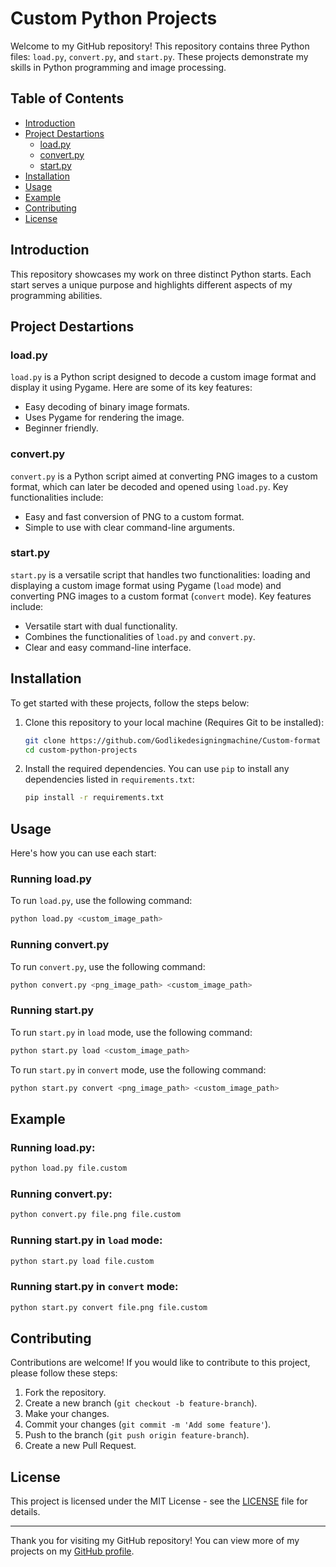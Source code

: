 # Custom Python Projects

Welcome to my GitHub repository! This repository contains three Python files: `load.py`, `convert.py`, and `start.py`. These projects demonstrate my skills in Python programming and image processing.

## Table of Contents
- [Introduction](#introduction)
- [Project Destartions](#project-destartions)
  - [load.py](#loadpy)
  - [convert.py](#convertpy)
  - [start.py](#startpy)
- [Installation](#installation)
- [Usage](#usage)
- [Example](#example)
- [Contributing](#contributing)
- [License](#license)

## Introduction

This repository showcases my work on three distinct Python starts. Each start serves a unique purpose and highlights different aspects of my programming abilities.

## Project Destartions

### load.py

`load.py` is a Python script designed to decode a custom image format and display it using Pygame. Here are some of its key features:

- Easy decoding of binary image formats.
- Uses Pygame for rendering the image.
- Beginner friendly.

### convert.py

`convert.py` is a Python script aimed at converting PNG images to a custom format, which can later be decoded and opened using `load.py`. Key functionalities include:

- Easy and fast conversion of PNG to a custom format.
- Simple to use with clear command-line arguments.

### start.py

`start.py` is a versatile script that handles two functionalities: loading and displaying a custom image format using Pygame (`load` mode) and converting PNG images to a custom format (`convert` mode). Key features include:

- Versatile start with dual functionality.
- Combines the functionalities of `load.py` and `convert.py`.
- Clear and easy command-line interface.

## Installation

To get started with these projects, follow the steps below:

1. Clone this repository to your local machine (Requires Git to be installed):

   ```bash
   git clone https://github.com/Godlikedesigningmachine/Custom-format
   cd custom-python-projects
   ```

2. Install the required dependencies. You can use `pip` to install any dependencies listed in `requirements.txt`:

   ```bash
   pip install -r requirements.txt
   ```

## Usage

Here's how you can use each start:

### Running load.py

To run `load.py`, use the following command:

```bash
python load.py <custom_image_path>
```

### Running convert.py

To run `convert.py`, use the following command:

```bash
python convert.py <png_image_path> <custom_image_path>
```

### Running start.py

To run `start.py` in `load` mode, use the following command:

```bash
python start.py load <custom_image_path>
```

To run `start.py` in `convert` mode, use the following command:

```bash
python start.py convert <png_image_path> <custom_image_path>
```

## Example

### Running load.py:

```bash
python load.py file.custom
```

### Running convert.py:

```bash
python convert.py file.png file.custom
```

### Running start.py in `load` mode:

```bash
python start.py load file.custom
```

### Running start.py in `convert` mode:

```bash
python start.py convert file.png file.custom
```

## Contributing

Contributions are welcome! If you would like to contribute to this project, please follow these steps:

1. Fork the repository.
2. Create a new branch (`git checkout -b feature-branch`).
3. Make your changes.
4. Commit your changes (`git commit -m 'Add some feature'`).
5. Push to the branch (`git push origin feature-branch`).
6. Create a new Pull Request.

## License

This project is licensed under the MIT License - see the [LICENSE](LICENSE) file for details.

---

Thank you for visiting my GitHub repository! You can view more of my projects on my [GitHub profile](https://github.com/ayush-mann-0).
